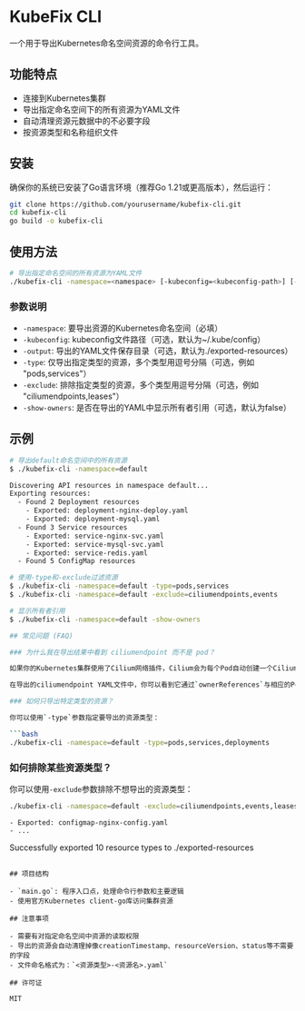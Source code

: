 # KubeFix CLI

一个用于导出Kubernetes命名空间资源的命令行工具。

## 功能特点

- 连接到Kubernetes集群
- 导出指定命名空间下的所有资源为YAML文件
- 自动清理资源元数据中的不必要字段
- 按资源类型和名称组织文件

## 安装

确保你的系统已安装了Go语言环境（推荐Go 1.21或更高版本），然后运行：

```bash
git clone https://github.com/yourusername/kubefix-cli.git
cd kubefix-cli
go build -o kubefix-cli
```

## 使用方法

```bash
# 导出指定命名空间的所有资源为YAML文件
./kubefix-cli -namespace=<namespace> [-kubeconfig=<kubeconfig-path>] [-output=<output-dir>]
```

### 参数说明

- `-namespace`: 要导出资源的Kubernetes命名空间（必填）
- `-kubeconfig`: kubeconfig文件路径（可选，默认为~/.kube/config）
- `-output`: 导出的YAML文件保存目录（可选，默认为./exported-resources）
- `-type`: 仅导出指定类型的资源，多个类型用逗号分隔（可选，例如 "pods,services"）
- `-exclude`: 排除指定类型的资源，多个类型用逗号分隔（可选，例如 "ciliumendpoints,leases"）
- `-show-owners`: 是否在导出的YAML中显示所有者引用（可选，默认为false）

## 示例

```bash
# 导出default命名空间中的所有资源
$ ./kubefix-cli -namespace=default

Discovering API resources in namespace default...
Exporting resources:
  - Found 2 Deployment resources
    - Exported: deployment-nginx-deploy.yaml
    - Exported: deployment-mysql.yaml
  - Found 3 Service resources
    - Exported: service-nginx-svc.yaml
    - Exported: service-mysql-svc.yaml
    - Exported: service-redis.yaml
  - Found 5 ConfigMap resources

# 使用-type和-exclude过滤资源
$ ./kubefix-cli -namespace=default -type=pods,services
$ ./kubefix-cli -namespace=default -exclude=ciliumendpoints,events

# 显示所有者引用
$ ./kubefix-cli -namespace=default -show-owners

## 常见问题 (FAQ)

### 为什么我在导出结果中看到 ciliumendpoint 而不是 pod？

如果你的Kubernetes集群使用了Cilium网络插件，Cilium会为每个Pod自动创建一个CiliumEndpoint自定义资源。这些CiliumEndpoint资源是与Pod关联的，但它们是独立的Kubernetes资源。

在导出的ciliumendpoint YAML文件中，你可以看到它通过`ownerReferences`与相应的Pod关联。如果你只想导出Pod资源，你可以使用`-type=pods`参数来指定只导出Pod资源，或者使用`-exclude=ciliumendpoints`参数来排除CiliumEndpoint资源。

### 如何只导出特定类型的资源？

你可以使用`-type`参数指定要导出的资源类型：

```bash
./kubefix-cli -namespace=default -type=pods,services,deployments
```

### 如何排除某些资源类型？

你可以使用`-exclude`参数排除不想导出的资源类型：

```bash
./kubefix-cli -namespace=default -exclude=ciliumendpoints,events,leases
```
    - Exported: configmap-nginx-config.yaml
    - ...

Successfully exported 10 resource types to ./exported-resources
```

## 项目结构

- `main.go`: 程序入口点，处理命令行参数和主要逻辑
- 使用官方Kubernetes client-go库访问集群资源

## 注意事项

- 需要有对指定命名空间中资源的读取权限
- 导出的资源会自动清理掉像creationTimestamp、resourceVersion、status等不需要的字段
- 文件命名格式为：`<资源类型>-<资源名>.yaml`

## 许可证

MIT
